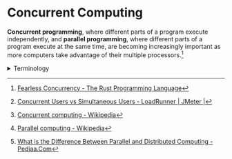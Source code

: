 # Concurrent Computing
**Concurrent programming**, where different parts of a program execute independently, and **parallel programming**, where different parts of a program execute at the same time, are becoming increasingly important as more computers take advantage of their multiple processors.[^rust]

<details><summary>Terminology</summary>

Concurrent vs simultaneous[^perfmatrix]:
- “concurrent” represents the events that occur over a period of time
- “simultaneous” represents the events that occur at a point in time

Concurrent, parallel vs distributed computing:
- Concurrent computing is a form of computing in which several computations are executed concurrently (during overlapping time periods) instead of sequentially (with one completing before the next starts)[^concurrent]
- Parallel computing is a type of computation in which many calculations or processes are carried out simultaneously[^parallel]
- Distributed computing divides a single task between multiple computers to achieve a common goal[^pediaa]

</details>

[^concurrent]: [Concurrent computing - Wikipedia](https://en.wikipedia.org/wiki/Concurrent_computing)
[^parallel]: [Parallel computing - Wikipedia](https://en.wikipedia.org/wiki/Parallel_computing)
[^rust]: [Fearless Concurrency - The Rust Programming Language](https://doc.rust-lang.org/book/ch16-00-concurrency.html)
[^perfmatrix]: [Concurrent Users vs Simultaneous Users - LoadRunner | JMeter |](https://www.perfmatrix.com/concurrent-users-vs-simultaneous-users/)
[^pediaa]: [What is the Difference Between Parallel and Distributed Computing - Pediaa.Com](https://pediaa.com/what-is-the-difference-between-parallel-and-distributed-computing/)